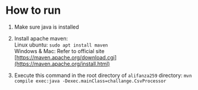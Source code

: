 # How to run
1. Make sure java is installed <br/>
  
2. Install apache maven: <br/>
Linux ubuntu: `sudo apt install maven` <br/>
Windows & Mac: Refer to official site [https://maven.apache.org/download.cgi](https://maven.apache.org/install.html) <br/>

3. Execute this command in the root directory of `alifanza259` directory: `mvn compile exec:java -Dexec.mainClass=challange.CsvProcessor`
